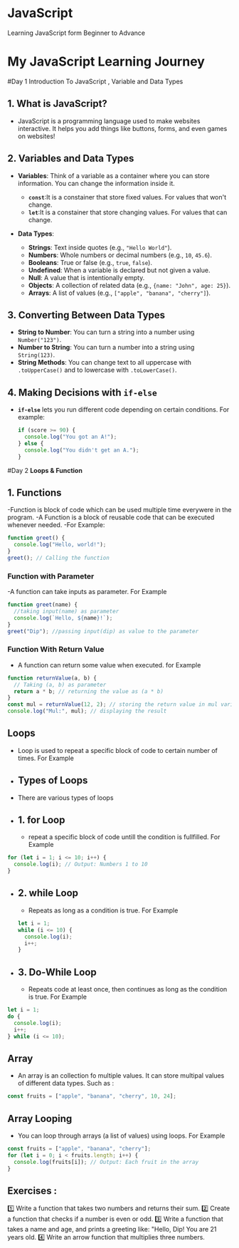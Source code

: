 # JavaScript

Learning JavaScript form Beginner to Advance

# My JavaScript Learning Journey

#Day 1 Introduction To JavaScript , Variable and Data Types

## 1. **What is JavaScript?**

- JavaScript is a programming language used to make websites interactive. It helps you add things like buttons, forms, and even games on websites!

## 2. **Variables and Data Types**

- **Variables**: Think of a variable as a container where you can store information. You can change the information inside it.

  - **`const`**:It is a constainer that store fixed values. For values that won't change.
  - **`let`**:It is a constainer that store changing values. For values that can change.

- **Data Types**:
  - **Strings**: Text inside quotes (e.g., `"Hello World"`).
  - **Numbers**: Whole numbers or decimal numbers (e.g., `10`, `45.6`).
  - **Booleans**: True or false (e.g., `true`, `false`).
  - **Undefined**: When a variable is declared but not given a value.
  - **Null**: A value that is intentionally empty.
  - **Objects**: A collection of related data (e.g., `{name: "John", age: 25}`).
  - **Arrays**: A list of values (e.g., `["apple", "banana", "cherry"]`).

## 3. **Converting Between Data Types**

- **String to Number**: You can turn a string into a number using `Number("123")`.
- **Number to String**: You can turn a number into a string using `String(123)`.
- **String Methods**: You can change text to all uppercase with `.toUpperCase()` and to lowercase with `.toLowerCase()`.

## 4. **Making Decisions with `if-else`**

- **`if-else`** lets you run different code depending on certain conditions. For example:
  ```javascript
  if (score >= 90) {
    console.log("You got an A!");
  } else {
    console.log("You didn't get an A.");
  }
  ```

#Day 2 **Loops & Function**

## 1. Functions

-Function is block of code which can be used multiple time everywere in the program.
-A Function is a block of reusable code that can be executed whenever needed.
-For Example:

```javascript
function greet() {
  console.log("Hello, world!");
}
greet(); // Calling the function
```

### Function with Parameter

-A function can take inputs as parameter. For Example

```javascript
function greet(name) {
  //taking input(name) as parameter
  console.log(`Hello, ${name}!`);
}
greet("Dip"); //passing input(dip) as value to the parameter
```

### Function With Return Value

- A function can return some value when executed. for Example

```javascript
function returnValue(a, b) {
  // Taking (a, b) as parameter
  return a * b; // returning the value as (a * b)
}
const mul = returnValue(12, 2); // storing the return value in mul variable
console.log("Mul:", mul); // displaying the result
```

## Loops

- Loop is used to repeat a specific block of code to certain number of times. For Example
- ## Types of Loops
- There are various types of loops
- ## 1. for Loop
  - repeat a specific block of code untill the condition is fullfilled. For Example

```javascript
for (let i = 1; i <= 10; i++) {
  console.log(i); // Output: Numbers 1 to 10
}
```

- ## 2. while Loop

  - Repeats as long as a condition is true. For Example

  ```javascript
  let i = 1;
  while (i <= 10) {
    console.log(i);
    i++;
  }
  ```

- ## 3. Do-While Loop
  - Repeats code at least once, then continues as long as the condition is true. For Example

```javascript
let i = 1;
do {
  console.log(i);
  i++;
} while (i <= 10);
```

## Array

- An array is an collection fo multiple values. It can store multipal values of different data types. Such as :

```javascript
const fruits = ["apple", "banana", "cherry", 10, 24];
```

## Array Looping

- You can loop through arrays (a list of values) using loops. For Example

```javascript
const fruits = ["apple", "banana", "cherry"];
for (let i = 0; i < fruits.length; i++) {
  console.log(fruits[i]); // Output: Each fruit in the array
}
```

## Exercises :

1️⃣ Write a function that takes two numbers and returns their sum.
2️⃣ Create a function that checks if a number is even or odd.
3️⃣ Write a function that takes a name and age, and prints a greeting like: "Hello, Dip! You are 21 years old.
4️⃣ Write an arrow function that multiplies three numbers.
